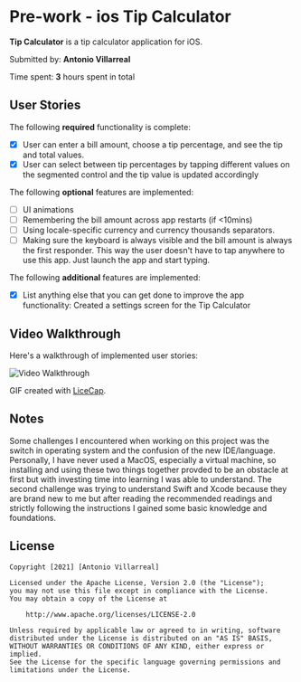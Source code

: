# Pre-work - ios Tip Calculator

**Tip Calculator** is a tip calculator application for iOS.

Submitted by: **Antonio Villarreal**

Time spent: **3** hours spent in total

## User Stories

The following **required** functionality is complete:

* [x] User can enter a bill amount, choose a tip percentage, and see the tip and total values.
* [x] User can select between tip percentages by tapping different values on the segmented control and the tip value is updated accordingly

The following **optional** features are implemented:

* [ ] UI animations
* [ ] Remembering the bill amount across app restarts (if <10mins)
* [ ] Using locale-specific currency and currency thousands separators.
* [ ] Making sure the keyboard is always visible and the bill amount is always the first responder. This way the user doesn't have to tap anywhere to use this app. Just launch the app and start typing.

The following **additional** features are implemented:

- [x] List anything else that you can get done to improve the app functionality: Created a settings screen for the Tip Calculator

## Video Walkthrough

Here's a walkthrough of implemented user stories:

<img src='https://s3.amazonaws.com/img0.recordit.co/k7muKMVNVJ.mp4?AWSAccessKeyId=AKIAUQ5RURZ7ND2T2B6I&Expires=1629089785&Signature=TtoJ6AC7p%2Fyq9MQkJzO1DczPEts%3D' title='Video Walkthrough' width='' alt='Video Walkthrough' />

GIF created with [LiceCap](http://www.cockos.com/licecap/).

## Notes

Some challenges I encountered when working on this project was the switch in operating system and the confusion of the new IDE/language. Personally,
I have never used a MacOS, especially a virtual machine, so installing and using these two things together provded to be an obstacle at first but with investing
time into learning I was able to understand. The second challenge was trying to understand Swift and Xcode because they are brand new to me but after reading the 
recommended readings and strictly following the instructions I gained some basic knowledge and foundations.

## License

    Copyright [2021] [Antonio Villarreal]

    Licensed under the Apache License, Version 2.0 (the "License");
    you may not use this file except in compliance with the License.
    You may obtain a copy of the License at

        http://www.apache.org/licenses/LICENSE-2.0

    Unless required by applicable law or agreed to in writing, software
    distributed under the License is distributed on an "AS IS" BASIS,
    WITHOUT WARRANTIES OR CONDITIONS OF ANY KIND, either express or implied.
    See the License for the specific language governing permissions and
    limitations under the License.
 
